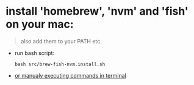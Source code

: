 # install 'homebrew', 'nvm' and 'fish' on your mac:
> also add them to your PATH etc.
* run bash script:
  ```
  bash src/brew-fish-nvm.install.sh
  ```
* [or manualy executing commands in terminal](./cli-readme.md)

